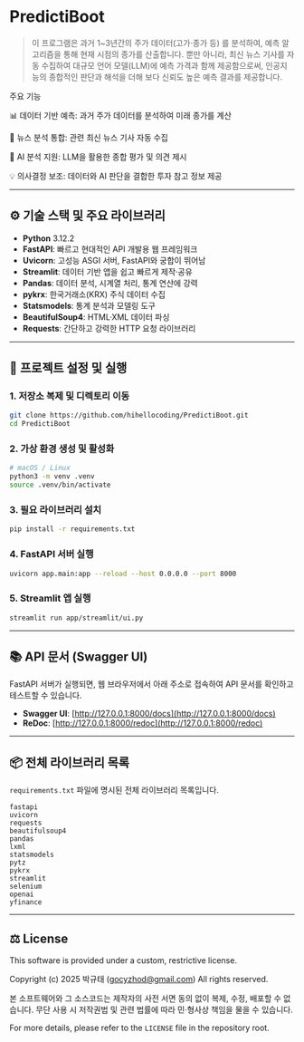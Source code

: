 # PredictiBoot

> 이 프로그램은 과거 1~3년간의 주가 데이터(고가·종가 등) 를 분석하여, 예측 알고리즘을 통해 현재 시점의 종가를 산출합니다.
뿐만 아니라, 최신 뉴스 기사를 자동 수집하여 대규모 언어 모델(LLM)에 예측 가격과 함께 제공함으로써,
인공지능의 종합적인 판단과 해석을 더해 보다 신뢰도 높은 예측 결과를 제공합니다.

주요 기능

📊 데이터 기반 예측: 과거 주가 데이터를 분석하여 미래 종가를 계산

📰 뉴스 분석 통합: 관련 최신 뉴스 기사 자동 수집

🤖 AI 분석 지원: LLM을 활용한 종합 평가 및 의견 제시

💡 의사결정 보조: 데이터와 AI 판단을 결합한 투자 참고 정보 제공

---

## ⚙️ 기술 스택 및 주요 라이브러리

* **Python** 3.12.2
* **FastAPI**: 빠르고 현대적인 API 개발용 웹 프레임워크
* **Uvicorn**: 고성능 ASGI 서버, FastAPI와 궁합이 뛰어남
* **Streamlit**: 데이터 기반 앱을 쉽고 빠르게 제작·공유
* **Pandas**: 데이터 분석, 시계열 처리, 통계 연산에 강력
* **pykrx**: 한국거래소(KRX) 주식 데이터 수집
* **Statsmodels**: 통계 분석과 모델링 도구
* **BeautifulSoup4**: HTML·XML 데이터 파싱
* **Requests**: 간단하고 강력한 HTTP 요청 라이브러리


---

## 🚀 프로젝트 설정 및 실행

### 1. 저장소 복제 및 디렉토리 이동
```bash
git clone https://github.com/hihellocoding/PredictiBoot.git
cd PredictiBoot
```

### 2. 가상 환경 생성 및 활성화
```bash
# macOS / Linux
python3 -m venv .venv
source .venv/bin/activate
```

### 3. 필요 라이브러리 설치
```bash
pip install -r requirements.txt
```

### 4. FastAPI 서버 실행
```bash
uvicorn app.main:app --reload --host 0.0.0.0 --port 8000
```

### 5. Streamlit 앱 실행
```bash
streamlit run app/streamlit/ui.py
```

---

## 📚 API 문서 (Swagger UI)

FastAPI 서버가 실행되면, 웹 브라우저에서 아래 주소로 접속하여 API 문서를 확인하고 테스트할 수 있습니다.

*   **Swagger UI**: [http://127.0.0.1:8000/docs](http://127.0.0.1:8000/docs)
*   **ReDoc**: [http://127.0.0.1:8000/redoc](http://127.0.0.1:8000/redoc)

---

## 📦 전체 라이브러리 목록

`requirements.txt` 파일에 명시된 전체 라이브러리 목록입니다.

```
fastapi
uvicorn
requests
beautifulsoup4
pandas
lxml
statsmodels
pytz
pykrx
streamlit
selenium
openai
yfinance
```

---

## ⚖️ License

This software is provided under a custom, restrictive license.

Copyright (c) 2025 박규태 (gocyzhod@gmail.com)
All rights reserved.

본 소프트웨어와 그 소스코드는 제작자의 사전 서면 동의 없이 복제, 수정, 배포할 수 없습니다.
무단 사용 시 저작권법 및 관련 법률에 따라 민·형사상 책임을 물을 수 있습니다.


For more details, please refer to the `LICENSE` file in the repository root.
